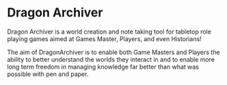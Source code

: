 # Dragon Archiver

Dragon Archiver is a world creation and note taking tool for tabletop role playing games aimed at Games Master, Players, and even Historians!

The aim of DragonArchiver is to enable both Game Masters and Players the ability to better understand the worlds they interact in and to enable more long term freedom in managing knowledge far better than what was possible with pen and paper.
